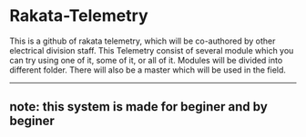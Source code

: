 # Rakata-Telemetry
This is a github of rakata telemetry, which will be co-authored by other electrical division staff. This Telemetry consist of several module which you can try using one of it, some of it, or all of it. Modules will be divided into different folder. There will also be a master which will be used in the field.

---

## note: this system is made for beginer and by beginer
